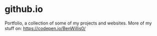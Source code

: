 # github.io
Portfolio, a collection of some of my projects and websites.
More of my stuff on: https://codepen.io/BenWillis0/
